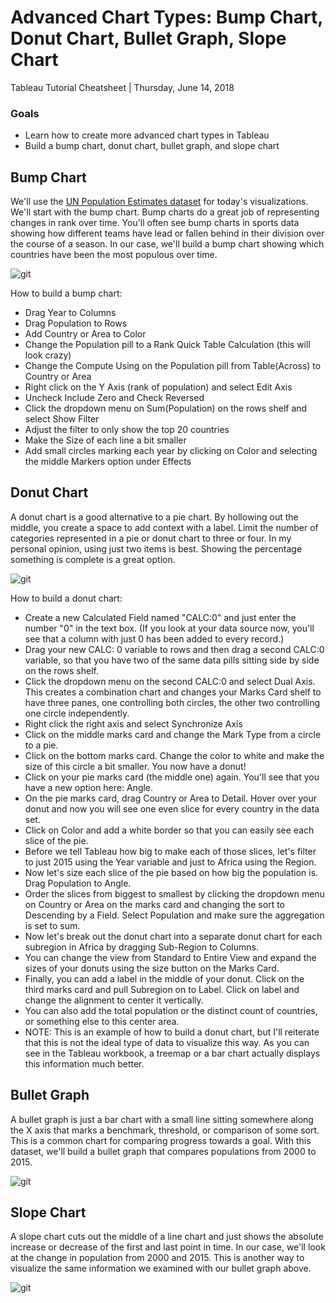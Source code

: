 # Advanced Chart Types: Bump Chart, Donut Chart, Bullet Graph, Slope Chart
Tableau Tutorial Cheatsheet | Thursday, June 14, 2018

### Goals

- Learn how to create more advanced chart types in Tableau
- Build a bump chart, donut chart, bullet graph, and slope chart

## Bump Chart
We'll use the [UN Population Estimates dataset](https://github.com/dataviz-gc/intro-dataviz-summer18/blob/master/data/week3/Population-Estimates-by-Country-1950-2015-United-Nations.xlsx) for today's visualizations. We'll start with the bump chart. Bump charts do a great job of representing changes in rank over time. You'll often see bump charts in sports data showing how different teams have lead or fallen behind in their division over the course of a season. In our case, we'll build a bump chart showing which countries have been the most populous over time. 

![git](https://github.com/dataviz-gc/intro-dataviz-summer18/blob/master/img/Bump_Chart.png)

How to build a bump chart:
- Drag Year to Columns 
- Drag Population to Rows
- Add Country or Area to Color
- Change the Population pill to a Rank Quick Table Calculation (this will look crazy)
- Change the Compute Using on the Population pill from Table(Across) to Country or Area
- Right click on the Y Axis (rank of population) and select Edit Axis
- Uncheck Include Zero and Check Reversed
- Click the dropdown menu on Sum(Population) on the rows shelf and select Show Filter
- Adjust the filter to only show the top 20 countries
- Make the Size of each line a bit smaller
- Add small circles marking each year by clicking on Color and selecting the middle Markers option under Effects

## Donut Chart
A donut chart is a good alternative to a pie chart. By hollowing out the middle, you create a space to add context with a label. Limit the number of categories represented in a pie or donut chart to three or four. In my personal opinion, using just two items is best. Showing the percentage something is complete is a great option. 

![git](https://github.com/dataviz-gc/intro-dataviz-summer18/blob/master/img/Donut_Chart.png)

How to build a donut chart:
- Create a new Calculated Field named "CALC:0" and just enter the number "0" in the text box. (If you look at your data source now, you'll see that a column with just 0 has been added to every record.)
- Drag your new CALC: 0 variable to rows and then drag a second CALC:0 variable, so that you have two of the same data pills sitting side by side on the rows shelf. 
- Click the dropdown menu on the second CALC:0 and select Dual Axis. This creates a combination chart and changes your Marks Card shelf to have three panes, one controlling both circles, the other two controlling one circle independently.
- Right click the right axis and select Synchronize Axis
- Click on the middle marks card and change the Mark Type from a circle to a pie.
- Click on the bottom marks card. Change the color to white and make the size of this circle a bit smaller. You now have a donut!
- Click on your pie marks card (the middle one) again. You'll see that you have a new option here: Angle.
- On the pie marks card, drag Country or Area to Detail. Hover over your donut and now you will see one even slice for every country in the data set. 
- Click on Color and add a white border so that you can easily see each slice of the pie. 
- Before we tell Tableau how big to make each of those slices, let's filter to just 2015 using the Year variable and just to Africa using the Region. 
- Now let's size each slice of the pie based on how big the population is. Drag Population to Angle. 
- Order the slices from biggest to smallest by clicking the dropdown menu on Country or Area on the marks card and changing the sort to Descending by a Field. Select Population and make sure the aggregation is set to sum. 
- Now let's break out the donut chart into a separate donut chart for each subregion in Africa by dragging Sub-Region to Columns. 
- You can change the view from Standard to Entire View and expand the sizes of your donuts using the size button on the Marks Card.
- Finally, you can add a label in the middle of your donut. Click on the third marks card and pull Subregion on to Label. Click on label and change the alignment to center it vertically. 
- You can also add the total population or the distinct count of countries, or something else to this center area.
- NOTE: This is an example of how to build a donut chart, but I'll reiterate that this is not the ideal type of data to visualize this way. As you can see in the Tableau workbook, a treemap or a bar chart actually displays this information much better.


## Bullet Graph
A bullet graph is just a bar chart with a small line sitting somewhere along the X axis that marks a benchmark, threshold, or comparison of some sort. This is a common chart for comparing progress towards a goal. With this dataset, we'll build a bullet graph that compares populations from 2000 to 2015.

![git](https://github.com/dataviz-gc/intro-dataviz-summer18/blob/master/img/Bullet_Graph.png)


## Slope Chart
A slope chart cuts out the middle of a line chart and just shows the absolute increase or decrease of the first and last point in time. In our case, we'll look at the change in population from 2000 and 2015. This is another way to visualize the same information we examined with our bullet graph above.

![git](https://github.com/dataviz-gc/intro-dataviz-summer18/blob/master/img/Slope_Chart.png)

